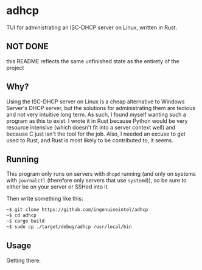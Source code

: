 # adhcp

TUI for administrating an ISC-DHCP server on Linux, written in Rust.

NOT DONE
---
this README reflects the same unfinished state as the entirety of the
project

## Why?

Using the ISC-DHCP server on Linux is a cheap alternative to Windows
Server's DHCP server, but the solutions for administrating them are
tedious and not very intuitive long term. As such, I found myself
wanting such a program as this to exist. I wrote it in Rust because
Python would be very resource intensive (which doesn't fit into a
server context well) and because C just isn't the tool for the job.
Also, I needed an excuse to get used to Rust, and Rust is most likely
to be contributed to, it seems.

## Running

This program only runs on servers with `dhcpd` running (and only on
systems with `journalctl` (therefore only servers that use
`systemd`)), so be sure to either be on your server or SSHed into it.

Then write something like this:

```bash
~$ git clone https://github.com/ingenuineintel/adhcp
~$ cd adhcp
~$ cargo build
~$ sudo cp ./target/debug/adhcp /usr/local/bin
```

## Usage

Getting there.

